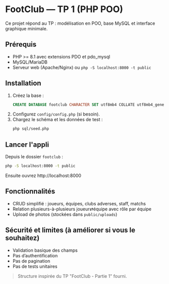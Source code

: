 # FootClub — TP 1 (PHP POO)

Ce projet répond au TP : modélisation en POO, base MySQL et interface graphique minimale.

## Prérequis
- PHP >= 8.1 avec extensions PDO et pdo_mysql
- MySQL/MariaDB
- Serveur web (Apache/Nginx) ou `php -S localhost:8000 -t public`

## Installation
1. Créez la base :
   ```sql
   CREATE DATABASE footclub CHARACTER SET utf8mb4 COLLATE utf8mb4_general_ci;
   ```
2. Configurez `config/config.php` (si besoin).
3. Chargez le schéma et les données de test :
   ```bash
   php sql/seed.php
   ```

## Lancer l'appli
Depuis le dossier `footclub` :
```bash
php -S localhost:8000 -t public
```
Ensuite ouvrez http://localhost:8000

## Fonctionnalités
- CRUD simplifié : joueurs, équipes, clubs adverses, staff, matchs
- Relation plusieurs-à-plusieurs joueur⇄équipe avec rôle par équipe
- Upload de photos (stockées dans `public/uploads`)

## Sécurité et limites (à améliorer si vous le souhaitez)
- Validation basique des champs
- Pas d’authentification
- Pas de pagination
- Pas de tests unitaires

> Structure inspirée du TP "FootClub - Partie 1" fourni.
